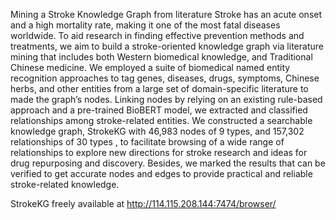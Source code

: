 Mining a Stroke Knowledge Graph from literature
Stroke has an acute onset and a high mortality rate, making it one of the most fatal diseases worldwide. To aid research in finding effective prevention methods and treatments, we aim to build a stroke-oriented knowledge graph via literature mining that includes both Western biomedical knowledge, and Traditional Chinese medicine.  We employed a suite of biomedical named entity recognition approaches to tag genes, diseases, drugs, symptoms, Chinese herbs, and other entities from a large set of domain-specific literature to made the graph’s nodes. Linking nodes by relying on an existing rule-based approach and a pre-trained BioBERT model, we extracted and classified relationships among stroke-related entities. We constructed a searchable knowledge graph, StrokeKG with 46,983 nodes of 9 types, and 157,302 relationships of 30 types , to facilitate browsing of a wide range of relationships to explore new directions for stroke research and ideas for drug repurposing and discovery. Besides, we marked the results that can be verified to get accurate nodes and edges to provide practical and reliable stroke-related knowledge.

StrokeKG freely available at http://114.115.208.144:7474/browser/
